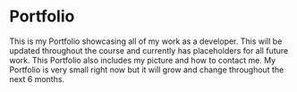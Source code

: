 # Portfolio
This is my Portfolio showcasing all of my work as a developer. This will be updated throughout the course and currently has placeholders for all future work. 
This Portfolio also includes my picture and how to contact me.
My Portfolio is very small right now but it will grow and change throughout the next 6 months.